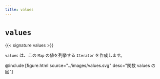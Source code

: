 ```yaml
---
title: values
---
```


# `values`

{{< signature values >}}

`values` は、この `Map` の値を列挙する `Iterator` を作成します。

@include [figure.html source="../images/values.svg" desc="関数 values の図"]
